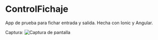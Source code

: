 # ControlFichaje
App de prueba para fichar entrada y salida. Hecha con Ionic y Angular.

Captura:
![Captura de pantalla](https://github.com/user-attachments/assets/4a066c13-7016-4064-be24-3c9778a4cc26)
